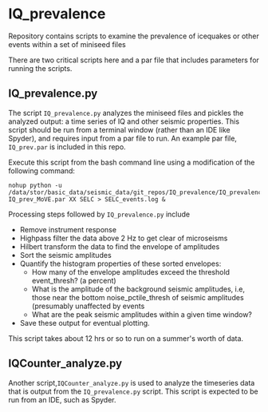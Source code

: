 # IQ_prevalence
Repository contains scripts to examine the prevalence of icequakes or other events within a set of miniseed files

There are two critical scripts here and a par file that includes parameters for running the scripts.

## IQ_prevalence.py
The script `IQ_prevalence.py` analyzes the miniseed files and pickles the analyzed output: a time series of IQ and other seismic properties.  This script should be run from a terminal window (rather than an IDE like Spyder), and requires input from a par file to run.  An example par file, `IQ_prev.par` is included in this repo.

Execute this script from the bash command line using a modification of the following command:
```
nohup python -u /data/stor/basic_data/seismic_data/git_repos/IQ_prevalence/IQ_prevalence.py IQ_prev_MoVE.par XX SELC > SELC_events.log &
```

Processing steps followed by `IQ_prevalence.py` include
+ Remove instrument response
+ Highpass filter the data above 2 Hz to get clear of microseisms
+ Hilbert transform the data to find the envelope of amplitudes
+ Sort the seismic amplitudes
+ Quantify the histogram properties of these sorted envelopes:
    + How many of the envelope amplitudes exceed the threshold event_thresh? (a percent)
    + What is the amplitude of the background seismic amplitudes,
          i.e, those near the bottom noise_pctile_thresh of seismic amplitudes (presumably unaffected by events
    + What are the peak seismic amplitudes within a given time window?
+ Save these output for eventual plotting.

This script takes about 12 hrs or so to run on a summer's worth of data.

## IQCounter_analyze.py
Another script,`IQCounter_analyze.py` is used to analyze the timeseries data that is
output from the `IQ_prevalence.py` script.  This script is expected to be run from an IDE, such as Spyder.

